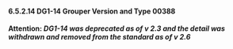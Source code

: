 #### 6.5.2.14 DG1-14 Grouper Version and Type 00388

**Attention: _DG1-14 was deprecated as of v 2.3 and the detail was withdrawn and removed from the standard as of v 2.6_**
